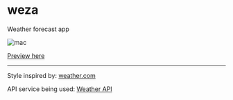 # weza
Weather forecast app

![mac](https://user-images.githubusercontent.com/93953223/220738496-8f17cd24-48b7-48f3-96b2-66a8b6a843a5.png)

[Preview here](https://alchemetic.github.io/weza/)

---
Style inspired by: [weather.com](https://weather.com/)

API service being used: [Weather API](https://www.weatherapi.com/)
